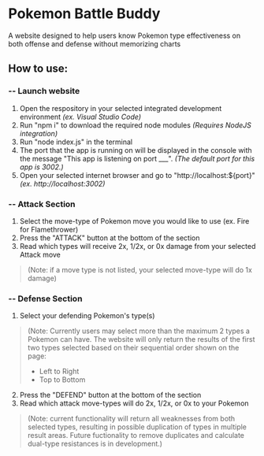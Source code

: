 # Pokemon Battle Buddy
A website designed to help users know Pokemon type effectiveness on both offense and defense without memorizing charts

How to use:
--------
### -- Launch website
1. Open the respository in your selected integrated development environment *(ex. Visual Studio Code)*
2. Run "npm i" to download the required node modules  *(Requires NodeJS integration)*
3. Run "node index.js" in the terminal
4. The port that the app is running on will be displayed in the console with the message "This app is listening on port ___". *(The default port for this app is 3002.)*
5. Open your selected internet browser and go to "http://localhost:${port}" *(ex. http://localhost:3002)*

### -- Attack Section
1. Select the move-type of Pokemon move you would like to use (ex. Fire for Flamethrower)
2. Press the "ATTACK" button at the bottom of the section
3. Read which types will receive 2x, 1/2x, or 0x damage from your selected Attack move
>(Note: if a move type is not listed, your selected move-type will do 1x damage)

### -- Defense Section
1. Select your defending Pokemon's type(s)
>(Note: Currently users may select more than the maximum 2 types a Pokemon can have. The website will only return the results of the first two types selected based on their sequential order shown on the page: 
>* Left to Right 
>* Top to Bottom
2. Press the "DEFEND" button at the bottom of the section
3. Read which attack move-types will do 2x, 1/2x, or 0x to your Pokemon
>(Note: current functionality will return all weaknesses from both selected types, resulting in possible duplication of types in multiple result areas. Future fuctionality to remove duplicates and calculate dual-type resistances is in development.)